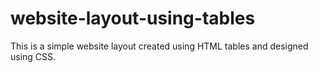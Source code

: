 # website-layout-using-tables
This is a simple website layout created using HTML tables and designed using CSS. 
